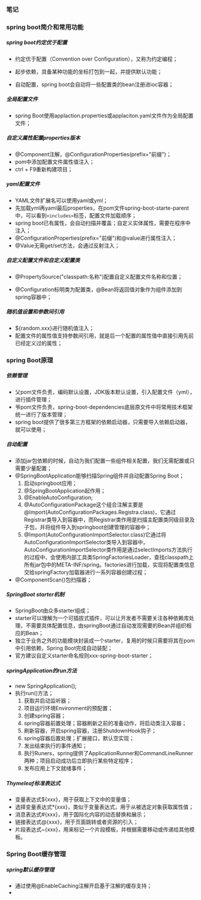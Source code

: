 ### 笔记

### spring boot简介和常用功能

##### spring boot约定优于配置

- 约定优于配置（Convention over Configuration），又称为约定编程；

- 起步依赖，具备某种功能的坐标打包到一起，并提供默认功能；
- 自动配置，spring boot会自动将一些配置类的bean注册进ioc容器；

##### 全局配置文件

- spring Boot使用applaction.properties或applaciton.yaml文件作为全局配置文件；

##### 自定义属性配置properties版本

- @Component注解，@ConfigurationProperties(prefix="前缀")；
- pom中添加配置文件属性值注入；
- ctrl + F9重新构建项目；

##### yaml配置文件

- YAML文件扩展名可以使用yaml或yml；
- 先加载yml再yaml最后properties，在pom文件spring-boot-starte-parent中，可以看到`<includes>`标签，配置文件加载顺序；
- spring boot已有属性，会自动扫描并覆盖；自定义实体属性，需要在程序中注入；
- @ConfigurationProperties(prefix="前缀")和@value进行属性注入；
- @Value无需get/set方法，会通过反射注入；

##### 自定义配置文件和自定义配置类

- @PropertySource("classpath:名称")配置自定义配置文件名称和位置；

- @Configuration标明类为配置类，@Bean将返回值对象作为组件添加到spring容器中；

##### 随机值设置和参数间引用

- ${random.xxx}进行随机值注入；
- 配置文件的属性值支持参数间引用，就是后一个配置的属性值中直接引用先前已经定义过的属性；

### spring Boot原理

##### 依赖管理

- 父pom文件负责，编码默认设置，JDK版本默认设置，引入配置文件（yml），进行插件管理；
- 爷pom文件负责，spring-boot-dependencies底层原文件中将常用技术框架统一进行了版本管理；
- spring boot提供了很多第三方框架的依赖启动器，只需要导入依赖启动器，就可以使用；

##### 自动配置

- 添加jar包依赖的时候，自动为我们配置一些组件相关配置，我们无需配置或只需要少量配置；
- @SpringBootApplication能够扫描Spring组件并自动配置Spring Boot；
  1. 启动springboot应用；
  2. @SpringBootApplication起作用；
  3. @EnableAutoConfiguration;
  4. @AutoConfigurationPackage这个组合注解主要是@Import(AutoConfigurationPackages.Registra.class)，它通过Registrar类导入到容器中，而Registrar类作用是扫描主配置类同级目录及子包，并将组件导入到springboot创建管理的容器中；
  5. @Import(AutoConfigurationImportSelector.class)它通过将AutoConfigurationImportSelector类导入到容器中，AutoConfigurationImportSelector类作用是通过selectImports方法执行的过程中，会使用内部工具类SpringFactoriesLoader，查找classpath上所有jar包中的META-INF/spring。factories进行加载，实现将配置类信息交给springFactory加载器进行一系列容器创建过程；
- @ComponentScan()包扫描器；

##### SpringBoot starter机制

- SpringBoot由众多starter组成；
- starter可以理解为一个可插拔式插件，可以让开发者不需要关注各种依赖库处理，不需要具体配置信息，由springBoot通过自动发现需要的Bean并组织相应的Bean；
- 独立于业务之外的功能模块封装成一个starter，复用的时候只需要将其在pom中引用依赖，Spring Boot完成自动装配；
- 官方建议自定义starter命名规则xxx-spring-boot-starter；

##### springApplication的run方法

- new SpringApplication();
- 执行run()方法；
  1. 获取并启动监听器；
  2. 项目运行环境Environment的预配置；
  3. 创建spring容器；
  4. spring容器前置处理；容器刷新之前的准备动作，将启动类注入容器；
  5. 刷新容器，开启spring容器，注册ShutdownHook钩子；
  6. spring容器后置处理；扩展接口，默认空实现；
  7. 发出结束执行的事件通知；
  8. 执行Runers，spring提供了ApplicationRunner和CommandLineRunner两种；项目启动成功后立即执行某些特定程序；
  9. 发布应用上下文就绪事件；

##### Thymeleaf标准表达式

- 变量表达式${xxx}，用于获取上下文中的变量值；
- 选择变量表达式*{xxx}，类似于变量表达式，用于从被选定对象获取属性值；
- 消息表达式#{xxx}，用于国际化内容的动态替换和展示；
- 链接表达式@{xxx}，用于页面跳转或者资源的引入；
- 片段表达式~{xxx}，用来标记一个片段模板，并根据需要移动或传递给其他模板。

### Spring Boot缓存管理

##### spring默认缓存管理

- 通过使用@EnableCaching注解开启基于注解的缓存支持；
- 

